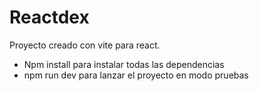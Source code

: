 # Reactdex

Proyecto creado con vite para react.
- Npm install para instalar todas las dependencias
- npm run dev para lanzar el proyecto en modo pruebas